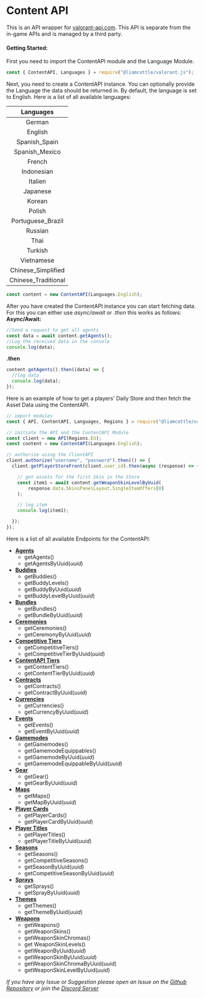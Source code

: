 # Content API

This is an API wrapper for [valorant-api.com](https://valorant-api.com). This API is separate from the in-game APIs and is managed by a third party.

#### Getting Started:

First you need to import the ContentAPI module and the Language Module.

```javascript
const { ContentAPI, Languages } = require("@liamcottle/valorant.js");
```

Next, you need to create a ContentAPI instance. You can optionally provide the Language the data should be returned in. By default, the language is set to English. Here is a list of all available languages:

|    **Languages**    |
| :-----------------: |
|       German        |
|       English       |
|    Spanish_Spain    |
|   Spanish_Mexico    |
|       French        |
|     Indonesian      |
|       Italien       |
|      Japanese       |
|       Korean        |
|       Polish        |
|  Portuguese_Brazil  |
|       Russian       |
|        Thai         |
|       Turkish       |
|     Vietnamese      |
| Chinese_Simplified  |
| Chinese_Traditional |

```js
const content = new ContentAPI(Languages.English);
```

After you have created the ContentAPI instance you can start fetching data. For this you can either use _async/await_ or _.then_ this works as follows:
**Async/Await:**

```js
//Send a request to get all agents
const data = await content.getAgents();
//Log the received data in the console
console.log(data);
```

**.then**

```js
content.getAgents().then((data) => {
  //log data
  console.log(data);
});
```

Here is an example of how to get a players' Daily Store and then fetch the Asset Data using the ContentAPI.

```js
// import modules
const { API, ContentAPI, Languages, Regions } = require("@liamcottle/valorant.js");

// initiate the API and the ContentAPI Module
const client = new API(Regions.EU);
const content = new ContentAPI(Languages.English);

// authorize using the ClientAPI
client.authorize("username", "password").then(() => {
  client.getPlayerStoreFront(client.user_id).then(async (response) => {

    // get assets for the first Skin in the Store
    const item1 = await content.getWeaponSkinLevelByUuid(
        response.data.SkinsPanelLayout.SingleItemOffers[0]
    );

    // log item
    console.log(item1);

  });
});
```

Here is a list of all available Endpoints for the ContentAPI:

- **[Agents](https://dash.valorant-api.com/endpoints/agents)**
  - getAgents()
  - getAgentsByUuid(_uuid_)
- **[Buddies](https://dash.valorant-api.com/endpoints/buddies)**
  - getBuddies()
  - getBuddyLevels()
  - getBuddyByUuid(_uuid_)
  - getBuddyLevelByUuid(_uuid_)
- **[Bundles](https://dash.valorant-api.com/endpoints/bundles)**
  - getBundles()
  - getBundleByUuid(_uuid_)
- **[Ceremonies](https://dash.valorant-api.com/endpoints/ceremonies)**
  - getCeremonies()
  - getCeremonyByUuid(_uuid_)
- **[Competitive Tiers](https://dash.valorant-api.com/endpoints/competitivetiers)**
  - getCompetitiveTiers()
  - getCompetitiveTierByUuid(_uuid_)
- **[ContentAPI Tiers](https://dash.valorant-api.com/endpoints/contenttiers)**
  - getContentTiers()
  - getContentTierByUuid(_uuid_)
- **[Contracts](https://dash.valorant-api.com/endpoints/contracts)**
  - getContracts()
  - getContractByUuid(_uuid_)
- **[Currencies](https://dash.valorant-api.com/endpoints/currencies)**
  - getCurrencies()
  - getCurrencyByUuid(_uuid_)
- **[Events](https://dash.valorant-api.com/endpoints/events)**
  - getEvents()
  - getEventByUuid(_uuid_)
- **[Gamemodes](https://dash.valorant-api.com/endpoints/gamemodes)**
  - getGamemodes()
  - getGamemodeEquippables()
  - getGamemodeByUuid(_uuid_)
  - getGamemodeEquippableByUuid(_uuid_)
- **[Gear](https://dash.valorant-api.com/endpoints/gear)**
  - getGear()
  - getGearByUuid(_uuid_)
- **[Maps](https://dash.valorant-api.com/endpoints/maps)**
  - getMaps()
  - getMapByUuid(_uuid_)
- **[Player Cards](https://dash.valorant-api.com/endpoints/playercards)**
  - getPlayerCards()
  - getPlayerCardByUuid(_uuid_)
- **[Player Titles](https://dash.valorant-api.com/endpoints/playertitles)**
  - getPlayerTitles()
  - getPlayerTitleByUuid(_uuid_)
- **[Seasons](https://dash.valorant-api.com/endpoints/seasons)**
  - getSeasons()
  - getCompetitiveSeasons()
  - getSeasonByUuid(_uuid_)
  - getCompetitiveSeasonByUuid(_uuid_)
- **[Sprays](https://dash.valorant-api.com/endpoints/sprays)**
  - getSprays()
  - getSprayByUuid(_uuid_)
- **[Themes](https://dash.valorant-api.com/endpoints/themes)**
  - getThemes()
  - getThemeByUuid(_uuid_)
- **[Weapons](https://dash.valorant-api.com/endpoints/weapons)**
  - getWeapons()
  - getWeaponSkins()
  - getWeaponSkinChromas()
  - get WeaponSkinLevels()
  - getWeaponByUuid(_uuid_)
  - getWeaponSkinByUuid(_uuid_)
  - getWeaponSkinChromaByUuid(_uuid_)
  - getWeaponSkinLevelByUuid(_uuid_)

_If you have any Issue or Suggestion please open an Issue on the [Github Repository](https://github.com/liamcottle/valorant.js) or join the [Discord Server](https://discord.gg/HUFEkChRpP)_
